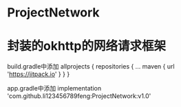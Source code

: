 # ProjectNetwork
# 封装的okhttp的网络请求框架

build.gradle中添加
allprojects {
    repositories {
        ...
        maven {
            url 'https://jitpack.io'
        }
    }
}

app.gradle中添加
implementation 'com.github.li123456789feng:ProjectNetwork:v1.0'
